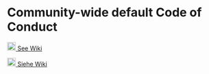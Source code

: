 # Community-wide default Code of Conduct #

<!--
Community-wide default Code of Conduct (could be overruled by repositorys).

@author see git history
@version 1.0, 2021-12-08
@since 1.0, 2021-12-06
-->
<!-- markdownlint-disable MD033 -->
<!-- Print margin: 100 columns                                                                   -->

<a href="https://github.com/ComPriFacNot/ComPriFacNot/wiki/CODE_OF_CONDUCT"><img height="20"
width="20"
src="https://camo.githubusercontent.com/7a5437b81e4796126f9699bd4ab51324c9c1e309219f06ad763cd3cf645a858b/68747470733a2f2f6769746875622e6769746875626173736574732e636f6d2f696d616765732f69636f6e732f656d6f6a692f756e69636f64652f31663165632d31663165372e706e67">&nbsp;See Wiki</a>

<a href="https://github.com/ComPriFacNot/ComPriFacNot/wiki/CODE_OF_CONDUCT"><img height="20"
width="20"
src="https://camo.githubusercontent.com/57fa7428fcc2f6d87dbde42422a97d951bd468072accb299ad33b6855aaa7041/68747470733a2f2f6769746875622e6769746875626173736574732e636f6d2f696d616765732f69636f6e732f656d6f6a692f756e69636f64652f31663165392d31663165612e706e67">&nbsp;Siehe Wiki</a>
